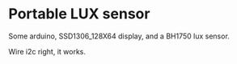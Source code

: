 # Portable LUX sensor #

Some arduino, SSD1306_128X64 display, and a BH1750 lux sensor.

Wire i2c right, it works.

